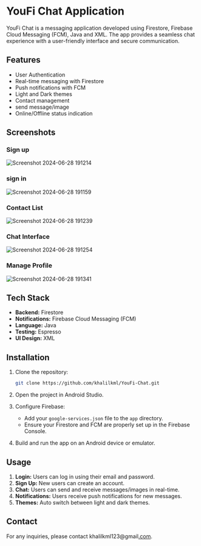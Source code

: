 # YouFi Chat Application

YouFi Chat is a messaging application developed using Firestore, Firebase Cloud Messaging (FCM), Java and XML. The app provides a seamless chat experience with a user-friendly interface and secure communication.

## Features

- User Authentication
- Real-time messaging with Firestore
- Push notifications with FCM
- Light and Dark themes
- Contact management
- send message/image
- Online/Offline status indication

## Screenshots
### Sign up

![Screenshot 2024-06-28 191214](https://github.com/khalilkml/YouFi-Chat/assets/98777119/956a8132-7d23-4121-a849-ddbb2435074b)


### sign in

![Screenshot 2024-06-28 191159](https://github.com/khalilkml/YouFi-Chat/assets/98777119/ef8b8047-c881-4770-bdeb-fc1526e888cf)


### Contact List

![Screenshot 2024-06-28 191239](https://github.com/khalilkml/YouFi-Chat/assets/98777119/f9bd80d1-1009-495c-ab0f-595f9d2c39c1)


### Chat Interface

![Screenshot 2024-06-28 191254](https://github.com/khalilkml/YouFi-Chat/assets/98777119/6170837d-a860-4de4-bed0-1fa5c65ae1fe)


### Manage Profile

![Screenshot 2024-06-28 191341](https://github.com/khalilkml/YouFi-Chat/assets/98777119/1980c62b-2589-4fcc-afec-b1ce38b24d0c)


## Tech Stack

- **Backend:** Firestore
- **Notifications:** Firebase Cloud Messaging (FCM)
- **Language:** Java
- **Testing:** Espresso
- **UI Design:** XML

## Installation

1. Clone the repository:
    
    ```bash
    git clone https://github.com/khalilkml/YouFi-Chat.git
    
    ```
    
2. Open the project in Android Studio.
3. Configure Firebase:
    - Add your `google-services.json` file to the `app` directory.
    - Ensure your Firestore and FCM are properly set up in the Firebase Console.
4. Build and run the app on an Android device or emulator.

## Usage

1. **Login:** Users can log in using their email and password.
2. **Sign Up:** New users can create an account.
3. **Chat:** Users can send and receive messages/images in real-time.
4. **Notifications:** Users receive push notifications for new messages.
5. **Themes:** Auto switch between light and dark themes.

## Contact

For any inquiries, please contact khalilkml123@gmail[.com](mailto:your-email@example.com).
